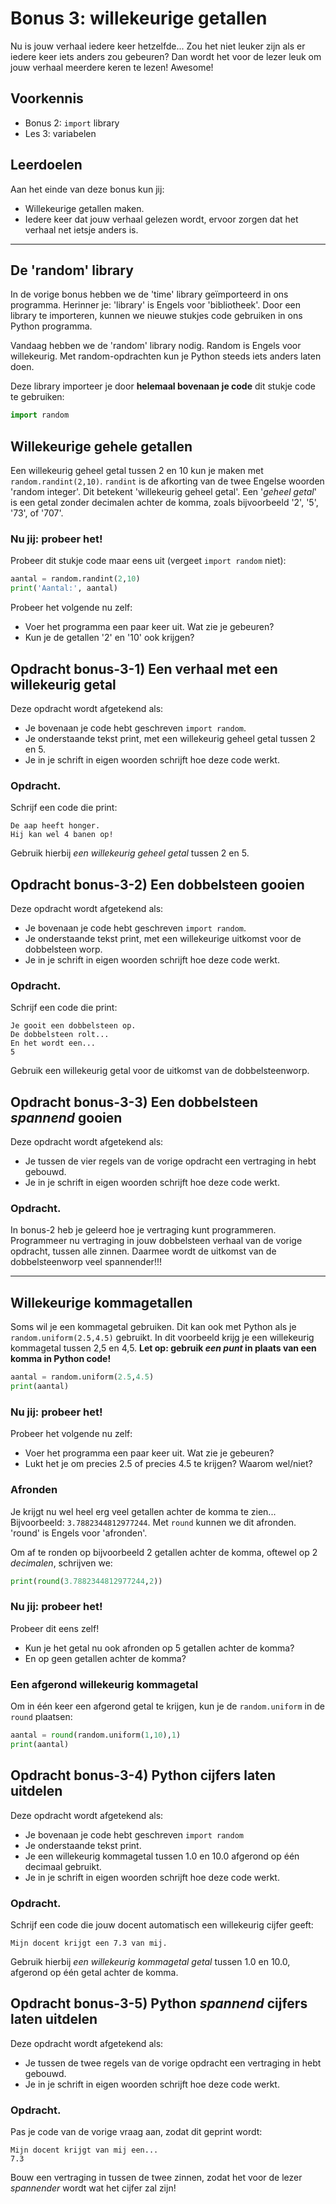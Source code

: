 # Bonus 3: willekeurige getallen

Nu is jouw verhaal iedere keer hetzelfde... Zou het niet leuker zijn als er iedere keer iets anders zou gebeuren? Dan wordt het voor de lezer leuk om jouw verhaal meerdere keren te lezen! Awesome!

## Voorkennis

* Bonus 2: `import` library
* Les 3: variabelen

## Leerdoelen

Aan het einde van deze bonus kun jij:

* Willekeurige getallen maken.
* Iedere keer dat jouw verhaal gelezen wordt, ervoor zorgen dat het verhaal net ietsje anders is.

****




## De 'random' library

In de vorige bonus hebben we de 'time' library geïmporteerd in ons programma. Herinner je: 'library' is Engels voor 'bibliotheek'. Door een library te importeren, kunnen we nieuwe stukjes code gebruiken in ons Python programma.

Vandaag hebben we de 'random' library nodig. Random is Engels voor willekeurig. Met random-opdrachten kun je Python steeds iets anders laten doen.

Deze library importeer je door **helemaal bovenaan je code** dit stukje code te gebruiken:

```python
import random
```


## Willekeurige gehele getallen

Een willekeurig geheel getal tussen 2 en 10 kun je maken met `random.randint(2,10)`.
`randint` is de afkorting van de twee Engelse woorden 'random integer'. Dit betekent 'willekeurig geheel getal'. Een '_geheel getal_' is een getal zonder decimalen achter de komma, zoals bijvoorbeeld '2', '5', '73', of '707'.

### Nu jij: probeer het!

Probeer dit stukje code maar eens uit (vergeet `import random` niet):

```python
aantal = random.randint(2,10)
print('Aantal:', aantal)
```

Probeer het volgende nu zelf:
- Voer het programma een paar keer uit. Wat zie je gebeuren?
- Kun je de getallen '2' en '10' ook krijgen?



## Opdracht bonus-3-1\) Een verhaal met een willekeurig getal

Deze opdracht wordt afgetekend als:

* Je bovenaan je code hebt geschreven `import random`.
* Je onderstaande tekst print, met een willekeurig geheel getal tussen 2 en 5.
* Je in je schrift in eigen woorden schrijft hoe deze code werkt.

### Opdracht.

Schrijf een code die print:
```
De aap heeft honger.
Hij kan wel 4 banen op!
```
Gebruik hierbij _een willekeurig geheel getal_ tussen 2 en 5.


## Opdracht bonus-3-2\) Een dobbelsteen gooien

Deze opdracht wordt afgetekend als:

* Je bovenaan je code hebt geschreven `import random`.
* Je onderstaande tekst print, met een willekeurige uitkomst voor de dobbelsteen worp.
* Je in je schrift in eigen woorden schrijft hoe deze code werkt.

### Opdracht.

Schrijf een code die print:
```
Je gooit een dobbelsteen op.
De dobbelsteen rolt...
En het wordt een...
5
```
Gebruik een willekeurig getal voor de uitkomst van de dobbelsteenworp.

## Opdracht bonus-3-3\) Een dobbelsteen _spannend_ gooien

Deze opdracht wordt afgetekend als:

* Je tussen de vier regels van de vorige opdracht een vertraging in hebt gebouwd.
* Je in je schrift in eigen woorden schrijft hoe deze code werkt.

### Opdracht.

In bonus-2 heb je geleerd hoe je vertraging kunt programmeren. Programmeer nu vertraging in jouw dobbelsteen verhaal van de vorige opdracht, tussen alle zinnen. Daarmee wordt de uitkomst van de dobbelsteenworp veel spannender!!!

****

## Willekeurige kommagetallen

Soms wil je een kommagetal gebruiken. Dit kan ook met Python als je `random.uniform(2.5,4.5)` gebruikt. In dit voorbeeld krijg je een willekeurig kommagetal tussen 2,5 en 4,5. **Let op: gebruik _een punt_ in plaats van een komma in Python code!**

```python
aantal = random.uniform(2.5,4.5)
print(aantal)
```

### Nu jij: probeer het!

Probeer het volgende nu zelf:
- Voer het programma een paar keer uit. Wat zie je gebeuren?
- Lukt het je om precies 2.5 of precies 4.5 te krijgen? Waarom wel/niet?


### Afronden

Je krijgt nu wel heel erg veel getallen achter de komma te zien... Bijvoorbeeld: `3.7882344812977244`. Met `round` kunnen we dit afronden. 'round' is Engels voor 'afronden'.

Om af te ronden op bijvoorbeeld 2 getallen achter de komma, oftewel op 2 _decimalen_, schrijven we:
```python
print(round(3.7882344812977244,2))
```


### Nu jij: probeer het!

Probeer dit eens zelf!
- Kun je het getal nu ook afronden op 5 getallen achter de komma?
- En op geen getallen achter de komma?


### Een afgerond willekeurig kommagetal

Om in één keer een afgerond getal te krijgen, kun je de `random.uniform` in de `round` plaatsen:

```python
aantal = round(random.uniform(1,10),1)
print(aantal)
```


## Opdracht bonus-3-4\) Python cijfers laten uitdelen

Deze opdracht wordt afgetekend als:

* Je bovenaan je code hebt geschreven `import random`
* Je onderstaande tekst print.
* Je een willekeurig kommagetal tussen 1.0 en 10.0 afgerond op één decimaal gebruikt.
* Je in je schrift in eigen woorden schrijft hoe deze code werkt.

### Opdracht.

Schrijf een code die jouw docent automatisch een willekeurig cijfer geeft:
```
Mijn docent krijgt een 7.3 van mij.
```
Gebruik hierbij _een willekeurig kommagetal getal_ tussen 1.0 en 10.0, afgerond op één getal achter de komma.

## Opdracht bonus-3-5\) Python _spannend_ cijfers laten uitdelen

Deze opdracht wordt afgetekend als:

* Je tussen de twee regels van de vorige opdracht een vertraging in hebt gebouwd.
* Je in je schrift in eigen woorden schrijft hoe deze code werkt.

### Opdracht.

Pas je code van de vorige vraag aan, zodat dit geprint wordt:
```
Mijn docent krijgt van mij een...
7.3
```
Bouw een vertraging in tussen de twee zinnen, zodat het voor de lezer _spannender_ wordt wat het cijfer zal zijn!

